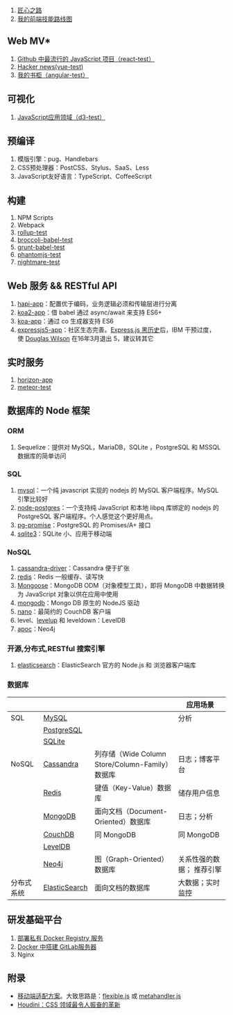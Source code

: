 1. [匠心之路](https://github.com/TingGe/develop-tools/)
2. [我的前端技能路线图](http://tingge.github.io/grunt-tingge/img/frontend.png)

## Web MV* 

1. [Github 中最流行的 JavaScript 项目（react-test）](http://tingge.github.io/lab/react-test/index.html)
2. [Hacker news(vue-test)](http://tingge.github.io/lab/vue-test/index.html)
3. [我的书柜（angular-test）](http://tingge.github.io/lab/angular-test/index.html)

## 可视化

1. [JavaScript应用领域（d3-test）](http://tingge.github.io/lab/d3-test/index.html)

## 预编译

1. 模版引擎：pug、Handlebars
2. CSS预处理器：PostCSS、Stylus、SaaS、Less
3. JavaScript友好语言：TypeScript、CoffeeScript

## 构建

1. NPM Scripts
2. Webpack
3. [rollup-test](https://github.com/TingGe/tingge.github.io/tree/master/lab/rollup-test)
4. [broccoli-babel-test](https://tingge.github.io/lab/broccoli-babel-test/dist/index.html)
5. [grunt-babel-test](https://tingge.github.io/lab/grunt-babel-test/dist/index.html)
6. [phantomjs-test](https://github.com/TingGe/tingge.github.io/tree/master/lab/phantomjs-test)
7. [nightmare-test](https://github.com/TingGe/tingge.github.io/tree/master/lab/nightmare-test)

## Web 服务 && RESTful API

1. [hapi-app](https://github.com/TingGe/tingge.github.io/tree/master/lab/hapi-app)：配置优于编码，业务逻辑必须和传输层进行分离
2. [koa2-app](https://github.com/TingGe/tingge.github.io/tree/master/lab/koa2-app)：借 babel 通过 async/await 来支持 ES6+
3. [koa-app](https://github.com/TingGe/tingge.github.io/tree/master/lab/koa-app)：通过 co 生成器支持 ES6
4. [expressjs5-app](https://github.com/TingGe/tingge.github.io/tree/master/lab/expressjs5-app)：社区生态完善。[Express.js 黑历史](http://clonn.blogspot.com/2016/04/expressjs-express.html)后，IBM 干预过度，使 [Douglas Wilson](https://github.com/dougwilson) 在16年3月退出 5，建议转其它

## 实时服务

1. [horizon-app](https://github.com/TingGe/tingge.github.io/tree/master/lab/horizon-app)
2. [meteor-test](http://tingge.github.io/lab/meteor-test/index.html)

## 数据库的 Node 框架

### ORM

1. Sequelize：提供对 MySQL，MariaDB，SQLite ，PostgreSQL 和 MSSQL 数据库的简单访问

### SQL

1. [mysql](https://github.com/mysqljs/mysql)：一个纯 javascript 实现的 nodejs 的 MySQL 客户端程序。MySQL 引擎比较好
2. [node-postgres](https://github.com/brianc/node-postgres)：一个支持纯 JavaScript 和本地 libpq 库绑定的 nodejs 的 PostgreSQL 客户端程序。个人感觉这个更好用点。
3. [pg-promise](https://github.com/vitaly-t/pg-promise)：PostgreSQL 的 Promises/A+ 接口
4. [sqlite3](https://github.com/mapbox/node-sqlite3)：SQLite  小、应用于移动端

### NoSQL

1. [cassandra-driver](https://github.com/datastax/nodejs-driver)：Cassandra 便于扩张
2. [redis](https://github.com/NodeRedis/node_redis)：Redis 一般缓存、读写快
3. [Mongoose](https://github.com/LearnBoost/mongoose)：MongoDB ODM（对象模型工具），即将 MongoDB 中数据转换为 JavaScript 对象以供在应用中使用
4. [mongodb](https://github.com/mongodb/node-mongodb-native)：Mongo DB  原生的 NodeJS 驱动
5. [nano](https://github.com/dscape/nano)：最简约的 CouchDB 客户端
6. level、[levelup](https://github.com/rvagg/node-levelup) 和 leveldown：LevelDB
7. [apoc](https://github.com/hacksparrow/apoc)：Neo4j

### 开源,分布式,RESTful 搜索引擎

1. [elasticsearch](https://github.com/elastic/elasticsearch-js)：ElasticSearch 官方的 Node.js 和 浏览器客户端库

### 数据库

|       |                                          |                                         | 应用场景          |
| ----- | ---------------------------------------- | --------------------------------------- | ------------- |
| SQL   | [MySQL](http://dev.mysql.com/downloads/mysql/) |                                         | 分析            |
|       | [PostgreSQL](https://www.postgresql.org/download/) |                                         |               |
|       | [SQLite](https://www.sqlite.org/download.html) |                                         |               |
| NoSQL | [Cassandra](http://cassandra.apache.org/) | 列存储（Wide Column Store/Column-Family）数据库 | 日志；博客平台       |
|       | [Redis](http://redis.io/download)        | 键值（Key-Value）数据库                        | 储存用户信息        |
|       | [MongoDB](https://www.mongodb.com/download-center) | 面向文档（Document-Oriented）数据库              | 日志；分析         |
|       | [CouchDB](http://couchdb.apache.org/)    | 同 MongoDB                               | 同 MongoDB     |
|       | [LevelDB](http://leveldb.org/)           |                                         |               |
|       | [Neo4j](https://neo4j.com/download/)     | 图（Graph-Oriented）数据库                    | 关系性强的数据； 推荐引擎 |
| 分布式系统 | [ElasticSearch](https://www.elastic.co/downloads) | 面向文档的数据库                                | 大数据；实时监控      |

## 研发基础平台

1. [部署私有 Docker Registry 服务](docker-registry.html)
2. [Docker 中搭建 GitLab服务器](docker-gitlab.html)
3. Nginx

## 附录

- [移动端适配方案](http://ybshare.coding.io/share/flexible.htm)。大致思路是：[flexible.js](https://github.com/amfe/lib-flexible) 或 [metahandler.js](https://github.com/unbug/generator-webappstarter/blob/master/app/templates/app/src/util/MetaHandler.js?utm_source=tuicool&utm_medium=referral)
- [Houdini：CSS 领域最令人振奋的革新](http://mp.weixin.qq.com/s?__biz=MzAwNTAzMjcxNg==&mid=2651424725&idx=1&sn=c19801bf880556470bb21f8af0cb0225)